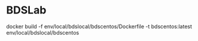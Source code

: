 # BDSLab
docker build -f env/local/bdslocal/bdscentos/Dockerfile -t bdscentos:latest env/local/bdslocal/bdscentos